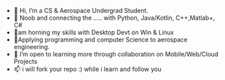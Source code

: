 - 👋 Hi, I’m a CS & Aerospace Undergrad Student.
- 👀 Noob and connecting the ..... with Python, Java/Kotlin, C++,Matlab+, C#  
- 🌱am horning my skills with Desktop Devt on Win & Linux
- 💞️Applying programming and computer Science to aerospace engineering. 
- 💞️ I’m open to learning more through collaboration on Mobile/Web/Cloud Projects
- 📫  i will fork your repo :) while i learn and follow you

<!---
josephkb87/josephkb87 is a ✨ special ✨ repository because its `README.md` (this file) appears on your GitHub profile.
You can click the Preview link to take a look at your changes.
--->
